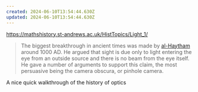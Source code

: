 ```yaml
---
created: 2024-06-10T13:54:44.630Z
updated: 2024-06-10T13:54:44.630Z
---
```

https://mathshistory.st-andrews.ac.uk/HistTopics/Light_1/

> The biggest breakthrough in ancient times was made by [al-Haytham](https://mathshistory.st-andrews.ac.uk/Biographies/Al-Haytham/) around 1000 AD. He argued that sight is due only to light entering the eye from an outside source and there is no beam from the eye itself. He gave a number of arguments to support this claim, the most persuasive being the camera obscura, or pinhole camera.

A nice quick walkthrough of the history of optics